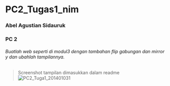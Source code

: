 # PC2_Tugas1_nim
### Abel Agustian Sidauruk
### PC 2


###### Buatlah web seperti di modul3 dengan tambahan flip gabungan dan mirror y dan ubahlah tampilannya.
> Screenshot tampilan dimasukkan dalam readme
![PC2_Tuga1_201401031](https://user-images.githubusercontent.com/73374793/196131865-7e0d89dd-be12-4f29-a67b-92c8af396012.png)
